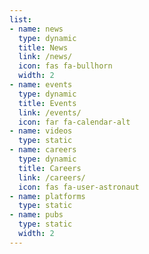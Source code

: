 ```yaml
---
list:
- name: news
  type: dynamic
  title: News
  link: /news/
  icon: fas fa-bullhorn
  width: 2
- name: events
  type: dynamic
  title: Events
  link: /events/
  icon: far fa-calendar-alt
- name: videos
  type: static
- name: careers
  type: dynamic
  title: Careers
  link: /careers/
  icon: fas fa-user-astronaut
- name: platforms
  type: static
- name: pubs
  type: static
  width: 2
---
```

